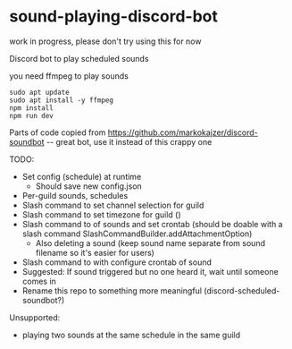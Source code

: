 # sound-playing-discord-bot

work in progress, please don't try using this for now

Discord bot to play scheduled sounds

you need ffmpeg to play sounds

```
sudo apt update
sudo apt install -y ffmpeg
npm install
npm run dev
```

Parts of code copied from https://github.com/markokajzer/discord-soundbot -- great bot, use it instead of this crappy one

TODO:

- Set config (schedule) at runtime
    - Should save new config.json
- Per-guild sounds, schedules
- Slash command to set channel selection for guild
- Slash command to set timezone for guild ()
- Slash command to of sounds and set crontab (should be doable with a slash command SlashCommandBuilder.addAttachmentOption)
  - Also deleting a sound (keep sound name separate from sound filename so it's easier for users)
- Slash command to with configure crontab of sound
- Suggested: If sound triggered but no one heard it, wait until someone comes in
- Rename this repo to something more meaningful (discord-scheduled-soundbot?)

Unsupported:

- playing two sounds at the same schedule in the same guild
